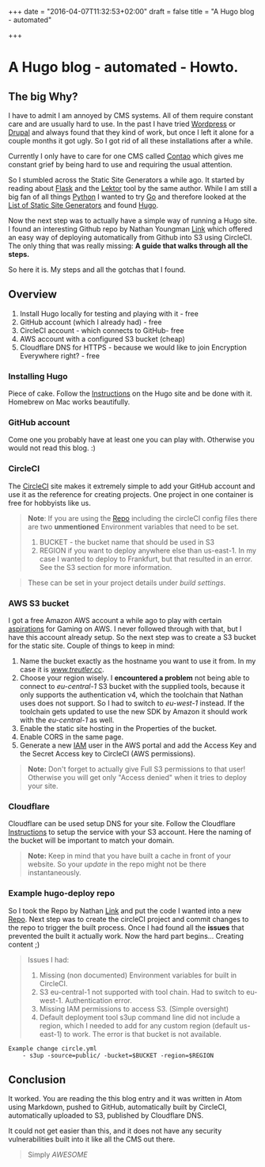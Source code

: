 +++
date = "2016-04-07T11:32:53+02:00"
draft = false
title = "A Hugo blog - automated"

+++

# A Hugo blog - automated - Howto.

## The big Why?

I have to admit I am annoyed by CMS systems. All of them require constant care and are usually hard to use. In the past I have tried [Wordpress](http://www.wordpress.com) or [Drupal](http://www.drupal.com) and always found that they kind of work, but once I left it alone for a couple months it got ugly. So I got rid of all these installations after a while.

Currently I only have to care for one CMS called [Contao](http://www.contao.org) which gives me constant grief by being hard to use and requiring the usual attention.

So I stumbled across the Static Site Generators a while ago. It started by reading about [Flask](http://flask.pocoo.org/) and the [Lektor](https://www.getlektor.com/) tool by the same author. While I am still a big fan of all things [Python](https://www.python.org/) I wanted to try [Go](https://www.golang.org) and therefore looked at the [List of Static Site Generators](https://www.staticgen.com/) and found [Hugo](https://gohugo.io/).

Now the next step was to actually have a simple way of running a Hugo site. I found an interesting Github repo by Nathan Youngman [Link](https://github.com/nathany/hugo-deploy) which offered an easy way of deploying automatically from Github into S3 using CircleCI. The only thing that was really missing: **A guide that walks through all the steps.**

So here it is. My steps and all the gotchas that I found.

## Overview

1. Install Hugo locally for testing and playing with it - free
2. GitHub account (which I already had) - free
3. CircleCI account - which connects to GitHub- free
4. AWS account with a configured S3 bucket (cheap)
5. Cloudflare DNS for HTTPS - because we would like to join Encryption Everywhere right? - free

### Installing Hugo

Piece of cake. Follow the [Instructions](https://gohugo.io/overview/installing/) on the Hugo site and be done with it. Homebrew on Mac works beautifully.

### GitHub account

Come one you probably have at least one you can play with. Otherwise you would not read this blog. :)

### CircleCI

The [CircleCI](https://circleci.com/) site makes it extremely simple to add your GitHub account and use it as the reference for creating projects. One project in one container is free for hobbyists like us.

> **Note**: If you are using the [Repo](https://github.com/nathany/hugo-deploy) including the circleCI config files there are two **unmentioned** Environment variables that need to be set.
> 1. BUCKET - the bucket name that should be used in S3
> 2. REGION if you want to deploy anywhere else than us-east-1. In my case I wanted to deploy to Frankfurt, but that resulted in an error. See the S3 section for more information.

> These can be set in your project details under *build settings*.

### AWS S3 bucket

I got a free Amazon AWS account a while ago to play with certain [aspirations](http://lg.io/2015/07/05/revised-and-much-faster-run-your-own-highend-cloud-gaming-service-on-ec2.html) for Gaming on AWS. I never followed through with that, but I have this account already setup. So the next step was to create a S3 bucket for the static site. Couple of things to keep in mind:
1. Name the bucket exactly as the hostname you want to use it from. In my case it is *www.treutler.cc*.
2. Choose your region wisely. I **encountered a problem** not being able to connect to *eu-central-1* S3 bucket with the supplied tools, because it only supports the authentication v4, which the toolchain that Nathan uses does not support. So I had to switch to *eu-west-1* instead. If the toolchain gets updated to use the new SDK by Amazon it should work with the *eu-central-1* as well.
3. Enable the static site hosting in the Properties of the bucket.
4. Enable CORS in the same page.
5. Generate a new [IAM](https://aws.amazon.com/iam/) user in the AWS portal and add the Access Key and the Secret Access key to CircleCI (AWS permissions).
> **Note:** Don't forget to actually give Full S3 permissions to that user! Otherwise you will get only "Access denied" when it tries to deploy your site.

### Cloudflare

Cloudflare can be used setup DNS for your site. Follow the Cloudflare [Instructions](https://www.google.de/url?sa=t&rct=j&q=&esrc=s&source=web&cd=1&cad=rja&uact=8&ved=0ahUKEwiQ3o7dtvzLAhVGwBQKHTYTAsgQFggdMAA&url=https%3A%2F%2Fsupport.cloudflare.com%2Fhc%2Fen-us%2Farticles%2F200168926-How-do-I-use-CloudFlare-with-Amazon-s-S3-Service-&usg=AFQjCNFmJUE0Kv2eW0TQONhg2P9gOXZhHQ&sig2=dHbmZHY401-_aN4LGQ7XbA) to setup the service with your S3 account. Here the naming of the bucket will be important to match your domain.
> **Note:** Keep in mind that you have built a cache in front of your website. So your *update* in the repo might not be there instantaneously.

### Example hugo-deploy repo

So I took the Repo by Nathan [Link](https://github.com/nathany/hugo-deploy) and put the code I wanted into a new [Repo](https://github.com/yogitea/hugo-test).
Next step was to create the circleCI project and commit changes to the repo to trigger the built process.
Once I had found all the **issues** that prevented the built it actually work. Now the hard part begins... Creating content ;)

> Issues I had:
> 1. Missing (non documented) Environment variables for built in CircleCI.
> 2. S3 eu-central-1 not supported with tool chain. Had to switch to eu-west-1. Authentication error.
> 3. Missing IAM permissions to access S3. (Simple oversight)
> 4. Default deployment tool s3up command line did not include a region, which I needed to add for any custom region (default us-east-1) to work. The error is that bucket is not available.

    Example change circle.yml
        - s3up -source=public/ -bucket=$BUCKET -region=$REGION


## Conclusion

It worked. You are reading the this blog entry and it was written in Atom using Markdown, pushed to GitHub, automatically built by CircleCI, automatically uploaded to S3, published by Cloudflare DNS.

It could not get easier than this, and it does not have any security vulnerabilities built into it like all the CMS out there.

> Simply *AWESOME*
